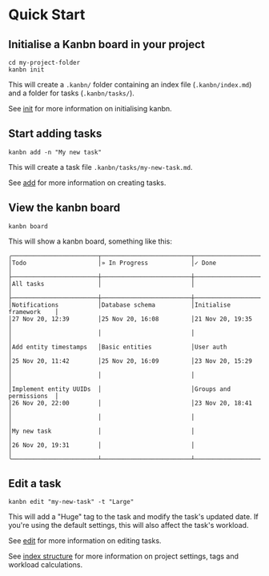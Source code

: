 # Quick Start

## Initialise a Kanbn board in your project

```
cd my-project-folder
kanbn init
```

This will create a `.kanbn/` folder containing an index file (`.kanbn/index.md`) and a folder for tasks (`.kanbn/tasks/`).

See [init](init.md) for more information on initialising kanbn.

## Start adding tasks

```
kanbn add -n "My new task"
```

This will create a task file `.kanbn/tasks/my-new-task.md`.

See [add](add.md) for more information on creating tasks.

## View the kanbn board

```
kanbn board
```

This will show a kanbn board, something like this:

```
╭────────────────────────┬─────────────────────────┬────────────────────────╮
│Todo                    │» In Progress            │✓ Done                  │
├────────────────────────┼─────────────────────────┼────────────────────────┤
│All tasks               │                         │                        │
├────────────────────────┼─────────────────────────┼────────────────────────┤
│Notifications           │Database schema          │Initialise framework    │
│27 Nov 20, 12:39        │25 Nov 20, 16:08         │21 Nov 20, 19:35        │
│                        │                         │                        │
│Add entity timestamps   │Basic entities           │User auth               │
│25 Nov 20, 11:42        │25 Nov 20, 16:09         │23 Nov 20, 15:29        │
│                        │                         │                        │
│Implement entity UUIDs  │                         │Groups and permissions  │
│26 Nov 20, 22:00        │                         │23 Nov 20, 18:41        │
│                        │                         │                        │
│My new task             │                         │                        │
│26 Nov 20, 19:31        │                         │                        │
╰────────────────────────┴─────────────────────────┴────────────────────────╯
```

## Edit a task

```
kanbn edit "my-new-task" -t "Large"
```

This will add a "Huge" tag to the task and modify the task's updated date. If you're using the default settings, this will also affect the task's workload.

See [edit](edit.md) for more information on editing tasks.

See [index structure](index-structure.md) for more information on project settings, tags and workload calculations.
